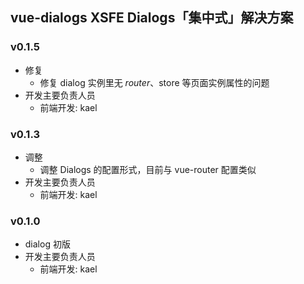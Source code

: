 ## vue-dialogs  XSFE Dialogs「集中式」解决方案

### v0.1.5 
* 修复
    - 修复 dialog 实例里无 $router、$store 等页面实例属性的问题
* 开发主要负责人员
  - 前端开发: kael
  
### v0.1.3
* 调整
    - 调整 Dialogs 的配置形式，目前与 vue-router 配置类似
* 开发主要负责人员
  - 前端开发: kael
  
### v0.1.0
* dialog 初版
* 开发主要负责人员
  - 前端开发: kael
  
